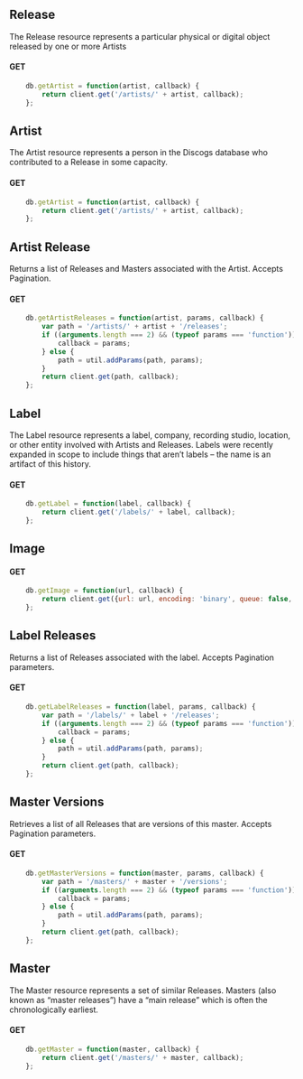 ## Release
The Release resource represents a particular physical or digital object released by one or more Artists
#### GET
```javascript
    db.getArtist = function(artist, callback) {
        return client.get('/artists/' + artist, callback);
    };
```

## Artist
The Artist resource represents a person in the Discogs database who contributed to a Release in some capacity.
#### GET
```javascript
    db.getArtist = function(artist, callback) {
        return client.get('/artists/' + artist, callback);
    };
```

## Artist Release
Returns a list of Releases and Masters associated with the Artist.
Accepts Pagination.
#### GET
```javascript
    db.getArtistReleases = function(artist, params, callback) {
        var path = '/artists/' + artist + '/releases';
        if ((arguments.length === 2) && (typeof params === 'function')) {
            callback = params;
        } else {
            path = util.addParams(path, params);
        }
        return client.get(path, callback);
    };
```

## Label
The Label resource represents a label, company, recording studio, location, or other entity involved with Artists and Releases. Labels were recently expanded in scope to include things that aren’t labels – the name is an artifact of this history.
#### GET
```javascript
    db.getLabel = function(label, callback) {
        return client.get('/labels/' + label, callback);
    };
```

## Image

#### GET
```javascript
    db.getImage = function(url, callback) {
        return client.get({url: url, encoding: 'binary', queue: false, json: false}, callback);
    };
```

## Label Releases
Returns a list of Releases associated with the label. Accepts Pagination parameters.
#### GET
```javascript
    db.getLabelReleases = function(label, params, callback) {
        var path = '/labels/' + label + '/releases';
        if ((arguments.length === 2) && (typeof params === 'function')) {
            callback = params;
        } else {
            path = util.addParams(path, params);
        }
        return client.get(path, callback);
    };
```

## Master Versions
Retrieves a list of all Releases that are versions of this master. Accepts Pagination parameters.
#### GET
```javascript
    db.getMasterVersions = function(master, params, callback) {
        var path = '/masters/' + master + '/versions';
        if ((arguments.length === 2) && (typeof params === 'function')) {
            callback = params;
        } else {
            path = util.addParams(path, params);
        }
        return client.get(path, callback);
    };
```
## Master
The Master resource represents a set of similar Releases. Masters (also known as “master releases”) have a “main release” which is often the chronologically earliest.
#### GET
```javascript
    db.getMaster = function(master, callback) {
        return client.get('/masters/' + master, callback);
    };
```